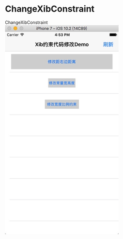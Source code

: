 # ChangeXibConstraint
ChangeXibConstraint
![image](https://github.com/Z-hui/ChangeXibConstraint/blob/master/ChangeXibConstraint/Demo效果图.png)
